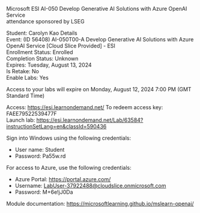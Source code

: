 Microsoft ESI AI-050 Develop Generative AI Solutions with Azure OpenAI Service\
attendance sponsored by LSEG

Student:	Carolyn Kao Details\
Event:	(ID 56408) AI-050T00-A Develop Generative AI Solutions with Azure OpenAI Service [Cloud Slice Provided] - ESI \
Enrollment Status:	Enrolled\
Completion Status:	Unknown\
Expires:	Tuesday, August 13, 2024\
Is Retake:	No\
Enable Labs:	Yes

Access to your labs will expire on Monday, August 12, 2024 7:00 PM (GMT Standard Time)

Access: https://esi.learnondemand.net/
To redeem access key: FAEE79522539477F\
Launch lab: https://esi.learnondemand.net/Lab/63584?instructionSetLang=en&classId=590436

  Sign into Windows using the following credentials:

  - User name: Student
  - Password: Pa55w.rd

  For access to Azure, use the following credentials:
  - Azure Portal: https://portal.azure.com/
  - Username: LabUser-37922488@cloudslice.onmicrosoft.com
  - Password: M+6e!jJ0Da


Module documentation: https://microsoftlearning.github.io/mslearn-openai/
